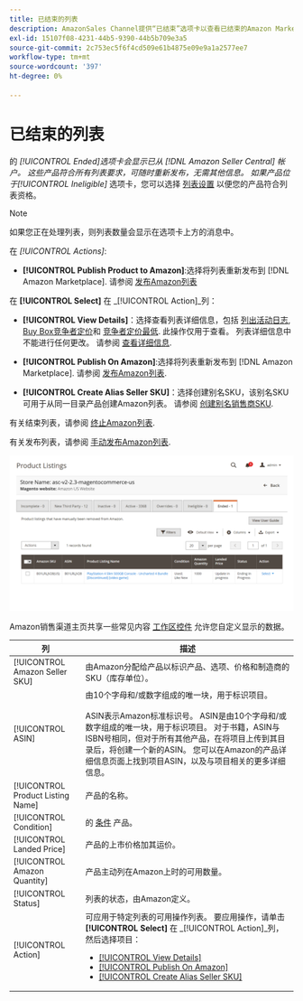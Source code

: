 ```yaml
---
title: 已结束的列表
description: AmazonSales Channel提供“已结束”选项卡以查看已结束的Amazon Marketplace列表，您可以在选择时重新发布这些列表。
exl-id: 15107f08-4231-44b5-9390-44b5b709e3a5
source-git-commit: 2c753ec5f6f4cd509e61b4875e09e9a1a2577ee7
workflow-type: tm+mt
source-wordcount: '397'
ht-degree: 0%

---
```


# 已结束的列表

的 _[!UICONTROL Ended]_选项卡会显示已从 [!DNL Amazon Seller Central] 帐户。 这些产品符合所有列表要求，可随时重新发布，无需其他信息。 如果产品位于_[!UICONTROL Ineligible]_ 选项卡，您可以选择 [列表设置](./listing-settings.md) 以便您的产品符合列表资格。

>[!NOTE]
>
>如果您正在处理列表，则列表数量会显示在选项卡上方的消息中。

在 _[!UICONTROL Actions]_:

- **[!UICONTROL Publish Product to Amazon]**:选择将列表重新发布到 [!DNL Amazon Marketplace]. 请参阅 [发布Amazon列表](./publish-listings-manually.md)

在 **[!UICONTROL Select]** 在 _[!UICONTROL Action]_列：

- **[!UICONTROL View Details]**：选择查看列表详细信息，包括 [列出活动日志](./product-listing-details.md#listing-activity-log), [Buy Box竞争者定价](./product-listing-details.md#buy-box-competitor-pricing)和 [竞争者定价最低](./product-listing-details.md#lowest-competitor-pricing). 此操作仅用于查看。 列表详细信息中不能进行任何更改。 请参阅 [查看详细信息](./product-listing-details.md).

- **[!UICONTROL Publish On Amazon]**:选择将列表重新发布到 [!DNL Amazon Marketplace]. 请参阅 [发布Amazon列表](./publish-listings-manually.md).

- **[!UICONTROL Create Alias Seller SKU]**：选择创建别名SKU，该别名SKU可用于从同一目录产品创建Amazon列表。 请参阅 [创建别名销售商SKU](./create-alias-seller-sku.md).

有关结束列表，请参阅 [终止Amazon列表](./end-listings-manually.md).

有关发布列表，请参阅 [手动发布Amazon列表](./publish-listings-manually.md).

![已结束Amazon列表](assets/amazon-ended-listings.png)

Amazon销售渠道主页共享一些常见内容 [工作区控件](./workspace-controls.md) 允许您自定义显示的数据。

| 列 | 描述 |
|--- |--- |
| [!UICONTROL Amazon Seller SKU] | 由Amazon分配给产品以标识产品、选项、价格和制造商的SKU（库存单位）。 |
| [!UICONTROL ASIN] | 由10个字母和/或数字组成的唯一块，用于标识项目。<br><br>ASIN表示Amazon标准标识号。 ASIN是由10个字母和/或数字组成的唯一块，用于标识项目。 对于书籍，ASIN与ISBN号相同，但对于所有其他产品，在将项目上传到其目录后，将创建一个新的ASIN。 您可以在Amazon的产品详细信息页面上找到项目ASIN，以及与项目相关的更多详细信息。 |
| [!UICONTROL Product Listing Name] | 产品的名称。 |
| [!UICONTROL Condition] | 的 [条件](./product-listing-condition.md) 产品。 |
| [!UICONTROL Landed Price] | 产品的上市价格加其运价。 |
| [!UICONTROL Amazon Quantity] | 产品主动列在Amazon上时的可用数量。 |
| [!UICONTROL Status] | 列表的状态，由Amazon定义。 |
| [!UICONTROL Action] | 可应用于特定列表的可用操作列表。 要应用操作，请单击 **[!UICONTROL Select]** 在 _[!UICONTROL Action]_列，然后选择项目：<ul><li>[[!UICONTROL View Details]](./product-listing-details.md)</li><li>[[!UICONTROL Publish On Amazon]](./publish-listings-manually.md)</li><li>[[!UICONTROL Create Alias Seller SKU]](./create-alias-seller-sku.md#region-specific)</li></ul> |
